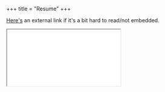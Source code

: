 +++
title = "Resume"
+++

[Here's](https://drive.google.com/file/d/1R_HRP2hwXc1w9a8VEBkr_C0cZbapaCH3/view?usp=sharing) an external link if it's a bit hard to read/not embedded.
<div class="resume">
<iframe src="/Resume.pdf#toolbar=0">
</iframe>
</div>
